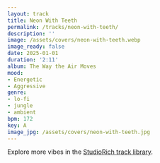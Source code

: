 ```yaml
---
layout: track
title: Neon With Teeth
permalink: /tracks/neon-with-teeth/
description: ''
image: /assets/covers/neon-with-teeth.webp
image_ready: false
date: 2025-01-01
duration: '2:11'
album: The Way the Air Moves
mood:
- Energetic
- Aggressive
genre:
- lo-fi
- jungle
- ambient
bpm: 172
key: A
image_jpg: /assets/covers/neon-with-teeth.jpg
---
```


Explore more vibes in the [StudioRich track library](/tracks/).
